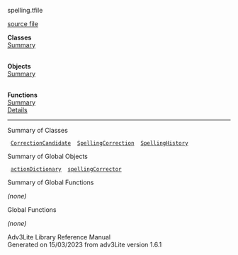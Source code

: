 <span class="title">spelling.t</span><span class="type">file</span>

[source file](../source/spelling.t.html)

**Classes**  
[Summary](#_ClassSummary_)  
 

**Objects**  
[Summary](#_ObjectSummary_)  
 

**Functions**  
[Summary](#_FunctionSummary_)  
[Details](#_Functions_)

<div class="fdesc">

------------------------------------------------------------------------

</div>

<span id="_ClassSummary_"></span>

<div class="mjhd">

<span class="hdln">Summary of Classes</span>  

</div>

` `[`CorrectionCandidate`](../object/CorrectionCandidate.html)`  `[`SpellingCorrection`](../object/SpellingCorrection.html)`  `[`SpellingHistory`](../object/SpellingHistory.html)`  `
<span id="_ObjectSummary_"></span>

<div class="mjhd">

<span class="hdln">Summary of Global Objects</span>  

</div>

` `[`actionDictionary`](../object/actionDictionary.html)`  `[`spellingCorrector`](../object/spellingCorrector.html)`  `
<span id="FunctionSummary_"></span>

<div class="mjhd">

<span class="hdln">Summary of Global Functions</span>  

</div>

*(none)* <span id="_Functions_"></span>

<div class="mjhd">

<span class="hdln">Global Functions</span>  

</div>

*(none)*

<div class="ftr">

Adv3Lite Library Reference Manual  
Generated on 15/03/2023 from adv3Lite version 1.6.1

</div>

